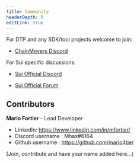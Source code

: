 ```yaml
---
title: Community
headerDepth: 0
editLink: true
---
```


For DTP and any SDK/tool projects welcome to join:

  * [ChainMovers Discord](https://discord.gg/Erb6SwsVbH)

For Sui specific discussions:

  * [Sui Official Discord](https://discord.gg/sui)

  * [Sui Official Forum](https://forums.sui.io/)

## Contributors

**Mario Fortier** - Lead Developer<br>

* LinkedIn: <https://www.linkedin.com/in/mfortier/><br>  
* Discord username : Mhax#6164<br>
* Github username : <https://github.com/mario4tier>

(Join, contribute and have your name added here...) 